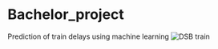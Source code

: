 # Bachelor_project
Prediction of train delays using machine learning 
![DSB train](https://www.talgo.com/documents/113085/1203116/CAB+CAR+DSB+ESTACI%C3%93N_MR_puerta+roja+-+baja.jpg/933897bd-df8b-b603-bcc6-e5b4f9958366?t=1681893097723)

